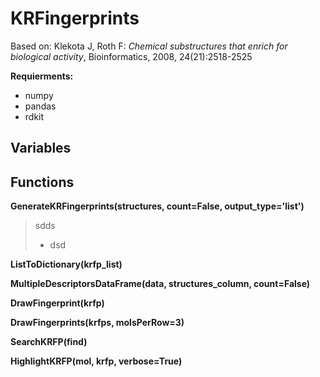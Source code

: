 # KRFingerprints

Based on: 
Klekota J, Roth F: *Chemical substructures that enrich for biological activity*, Bioinformatics, 2008, 24(21):2518-2525

**Requierments:**
- numpy
- pandas
- rdkit

## Variables

## Functions
**GenerateKRFingerprints(structures, count=False, output_type='list')**
> sdds
> - dsd
> 
**ListToDictionary(krfp_list)**

**MultipleDescriptorsDataFrame(data, structures_column, count=False)**

**DrawFingerprint(krfp)**

**DrawFingerprints(krfps, molsPerRow=3)**

**SearchKRFP(find)**

**HighlightKRFP(mol, krfp, verbose=True)**
